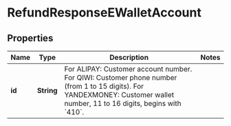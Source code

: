 
# RefundResponseEWalletAccount

## Properties
Name | Type | Description | Notes
------------ | ------------- | ------------- | -------------
**id** | **String** | For ALIPAY: Customer account number. For QIWI: Customer phone number (from 1 to 15 digits). For YANDEXMONEY: Customer wallet number, 11 to 16 digits, begins with &#x60;410&#x60;. | 



